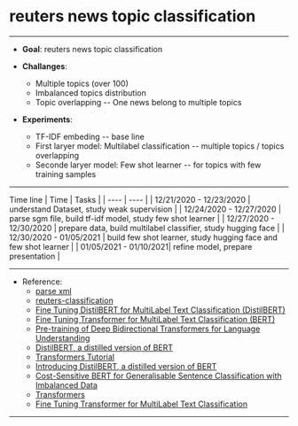 # reuters news topic classification
***
- **Goal**:  reuters news topic classification
- **Challanges**:   
    - Multiple topics (over 100)
    - Imbalanced topics distribution
    - Topic overlapping -- One news belong to multiple topics

- **Experiments**: 
    - TF-IDF embeding -- base line
    - First laryer model: Multilabel classification --  multiple topics / topics overlapping
    - Seconde laryer model: Few shot learner -- for topics with few training samples


***
Time line
|  Time   | Tasks  |
|  ----  | ----  |
| 12/21/2020 - 12/23/2020 | understand Dataset, study weak supervision |
| 12/24/2020 - 12/27/2020 | parse sgm file, build tf-idf model, study few shot learner  |
| 12/27/2020 - 12/30/2020 | prepare data, build multilabel classifier, study hugging face  |
| 12/30/2020 - 01/05/2021 | build few shot learner, study hugging face and few shot learner |
| 01/05/2021 - 01/10/2021| refine model, prepare presentation |

    
***
- Reference: 
    - [parse xml](https://dzlab.github.io/nlp/2018/11/17/parsing-xml-into-dataframe/) 
    - [reuters-classification](https://github.com/ankailou/reuters-classification/blob/master/preprocessing/lexicon/lexicon.py)   
    - [Fine Tuning DistilBERT for MultiLabel Text Classification (DistilBERT)]( https://github.com/DhavalTaunk08/NLP_scripts/blob/master/Transformers_multilabel_distilbert.ipynb) 
    - [Fine Tuning Transformer for MultiLabel Text Classification (BERT)](https://github.com/abhimishra91/transformers-tutorials/blob/master/transformers_multi_label_classification.ipynb)
    - [Pre-training of Deep Bidirectional Transformers for Language Understanding](https://arxiv.org/abs/1810.04805) 
   - [DistilBERT, a distilled version of BERT](https://arxiv.org/pdf/1910.01108.pdf)
   - [Transformers Tutorial](https://huggingface.co/transformers/notebooks.html)
   - [Introducing DistilBERT, a distilled version of BERT](https://medium.com/huggingface/distilbert-8cf3380435b5)
   - [Cost-Sensitive BERT for Generalisable Sentence Classification with Imbalanced Data](https://deepai.org/publication/cost-sensitive-bert-for-generalisable-sentence-classification-with-imbalanced-data )
    - [Transformers](https://github.com/huggingface/transformers/blob/master/notebooks/02-transformers.ipynb)
    - [Fine Tuning Transformer for MultiLabel Text Classification](https://github.com/abhimishra91/transformers-tutorials/blob/master/transformers_multi_label_classification.ipynb)


***


